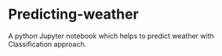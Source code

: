 # Predicting-weather
A python Jupyter notebook which helps to predict weather with Classification approach.
